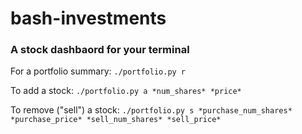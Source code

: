 # bash-investments
### A stock dashbaord for your terminal

For a portfolio summary:
`./portfolio.py r `

To add a stock:
`./portfolio.py a *num_shares* *price*`

To remove ("sell") a stock:
`./portfolio.py s *purchase_num_shares* *purchase_price* *sell_num_shares* *sell_price*`
